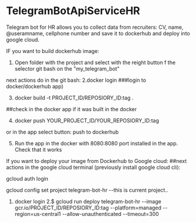 # TelegramBotApiServiceHR
Telegram bot for HR allows you to collect data from recruiters: CV, name, @useramname, cellphone number and save it to dockerhub and deploy into google cloud.

IF you want to build dockerhub image:
1. Open folder with the project and select with the reight button f the selector git bash on the "my_telegram_bot"

next actions do in the git bash:
2.docker login 
###login to docker/dockerhub app)

3. docker build -t PROJECT_ID/REPOSIORY_ID:tag .

##check in the docker app if it was built in the docker

4. docker push YOUR_PROJECT_ID/YOUR_REPOSIORY_ID:tag

or in the app select button:
push to dockerhub

5. Run the app in the docker with 8080:8080 port installed in the app. Check that it works

If you want to deploy your image from Dockerhub to Google cloud:
##next actions in the google cloud terminal (previously install google cloud cli):

gcloud auth login

gcloud config set project telegram-bot-hr --this is current project..


1. docker login
2.$ gcloud run deploy telegram-bot-hr --image gcr.io/PROJECT_ID/REPOSIORY_ID:tag --platform=managed --region=us-central1 --allow-unauthenticated --timeout=300

